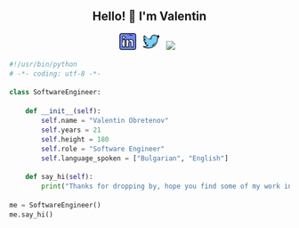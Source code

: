 <h2 align="center">
      Hello! &#x1F44B; I'm Valentin
</h2>
<div align="center">
    <p align="center">
    <a href="https://www.linkedin.com/in/valentin-obretenov-65530a240/"
        ><img
        height="30"
        src="https://raw.githubusercontent.com/8bithemant/8bithemant/master/linkedin.png?raw=true" /></a
    >&nbsp;&nbsp;
    <a href="https://twitter.com/RealMonster123"
        ><img
        height="30"
        src="https://raw.githubusercontent.com/8bithemant/8bithemant/master/twitter.png?raw=true" /></a
    >&nbsp;&nbsp;
    <a href="mailto:hunterwarwck@gmail.com"
        ><img
        height="30"
        src="https://th.bing.com/th/id/OIP.9sT4UWsRfFiy6vPydv3_-QHaHO?pid=ImgDet&rs=1" /></a
    >&nbsp;&nbsp;
    </p>
</div>

```python
#!/usr/bin/python
# -*- coding: utf-8 -*-

class SoftwareEngineer:

    def __init__(self):
        self.name = "Valentin Obretenov"
        self.years = 21
        self.height = 180
        self.role = "Software Engineer"
        self.language_spoken = ["Bulgarian", "English"]

    def say_hi(self):
        print("Thanks for dropping by, hope you find some of my work interesting.")

me = SoftwareEngineer()
me.say_hi()

```

